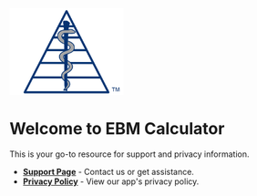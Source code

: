 <img src="/assets/images/EBM Calculator Logo Any 3x.png" alt="EBM Calculator Logo" width="200">

# Welcome to EBM Calculator

This is your go-to resource for support and privacy information.  

- **[Support Page](./support)** - Contact us or get assistance.  
- **[Privacy Policy](./privacy-policy)** - View our app's privacy policy.  
